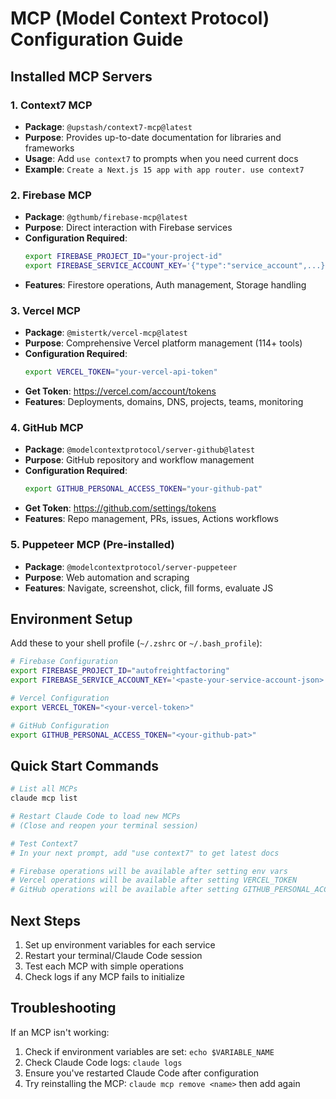 # MCP (Model Context Protocol) Configuration Guide

## Installed MCP Servers

### 1. Context7 MCP
- **Package**: `@upstash/context7-mcp@latest`
- **Purpose**: Provides up-to-date documentation for libraries and frameworks
- **Usage**: Add `use context7` to prompts when you need current docs
- **Example**: `Create a Next.js 15 app with app router. use context7`

### 2. Firebase MCP
- **Package**: `@gthumb/firebase-mcp@latest`
- **Purpose**: Direct interaction with Firebase services
- **Configuration Required**:
  ```bash
  export FIREBASE_PROJECT_ID="your-project-id"
  export FIREBASE_SERVICE_ACCOUNT_KEY='{"type":"service_account",...}'
  ```
- **Features**: Firestore operations, Auth management, Storage handling

### 3. Vercel MCP
- **Package**: `@mistertk/vercel-mcp@latest`
- **Purpose**: Comprehensive Vercel platform management (114+ tools)
- **Configuration Required**:
  ```bash
  export VERCEL_TOKEN="your-vercel-api-token"
  ```
- **Get Token**: https://vercel.com/account/tokens
- **Features**: Deployments, domains, DNS, projects, teams, monitoring

### 4. GitHub MCP
- **Package**: `@modelcontextprotocol/server-github@latest`
- **Purpose**: GitHub repository and workflow management
- **Configuration Required**:
  ```bash
  export GITHUB_PERSONAL_ACCESS_TOKEN="your-github-pat"
  ```
- **Get Token**: https://github.com/settings/tokens
- **Features**: Repo management, PRs, issues, Actions workflows

### 5. Puppeteer MCP (Pre-installed)
- **Package**: `@modelcontextprotocol/server-puppeteer`
- **Purpose**: Web automation and scraping
- **Features**: Navigate, screenshot, click, fill forms, evaluate JS

## Environment Setup

Add these to your shell profile (`~/.zshrc` or `~/.bash_profile`):

```bash
# Firebase Configuration
export FIREBASE_PROJECT_ID="autofreightfactoring"
export FIREBASE_SERVICE_ACCOUNT_KEY='<paste-your-service-account-json>'

# Vercel Configuration
export VERCEL_TOKEN="<your-vercel-token>"

# GitHub Configuration
export GITHUB_PERSONAL_ACCESS_TOKEN="<your-github-pat>"
```

## Quick Start Commands

```bash
# List all MCPs
claude mcp list

# Restart Claude Code to load new MCPs
# (Close and reopen your terminal session)

# Test Context7
# In your next prompt, add "use context7" to get latest docs

# Firebase operations will be available after setting env vars
# Vercel operations will be available after setting VERCEL_TOKEN
# GitHub operations will be available after setting GITHUB_PERSONAL_ACCESS_TOKEN
```

## Next Steps

1. Set up environment variables for each service
2. Restart your terminal/Claude Code session
3. Test each MCP with simple operations
4. Check logs if any MCP fails to initialize

## Troubleshooting

If an MCP isn't working:
1. Check if environment variables are set: `echo $VARIABLE_NAME`
2. Check Claude Code logs: `claude logs`
3. Ensure you've restarted Claude Code after configuration
4. Try reinstalling the MCP: `claude mcp remove <name>` then add again